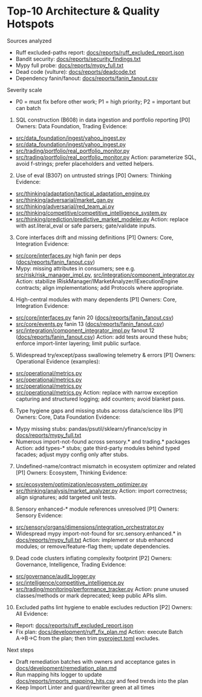 # Top-10 Architecture & Quality Hotspots

Sources analyzed
- Ruff excluded-paths report: [docs/reports/ruff_excluded_report.json](docs/reports/ruff_excluded_report.json:1)
- Bandit security: [docs/reports/security_findings.txt](docs/reports/security_findings.txt:1)
- Mypy full probe: [docs/reports/mypy_full.txt](docs/reports/mypy_full.txt:1)
- Dead code (vulture): [docs/reports/deadcode.txt](docs/reports/deadcode.txt:1)
- Dependency fanin/fanout: [docs/reports/fanin_fanout.csv](docs/reports/fanin_fanout.csv:1)

Severity scale
- P0 = must fix before other work; P1 = high priority; P2 = important but can batch

1) SQL construction (B608) in data ingestion and portfolio reporting  [P0]
Owners: Data Foundation, Trading
Evidence:
- [src/data_foundation/ingest/yahoo_ingest.py](src/data_foundation/ingest/yahoo_ingest.py:64)
- [src/data_foundation/ingest/yahoo_ingest.py](src/data_foundation/ingest/yahoo_ingest.py:66)
- [src/trading/portfolio/real_portfolio_monitor.py](src/trading/portfolio/real_portfolio_monitor.py:454)
- [src/trading/portfolio/real_portfolio_monitor.py](src/trading/portfolio/real_portfolio_monitor.py:491)
Action: parameterize SQL, avoid f-strings; prefer placeholders and vetted helpers.

2) Use of eval (B307) on untrusted strings  [P0]
Owners: Thinking
Evidence:
- [src/thinking/adaptation/tactical_adaptation_engine.py](src/thinking/adaptation/tactical_adaptation_engine.py:301)
- [src/thinking/adversarial/market_gan.py](src/thinking/adversarial/market_gan.py:299)
- [src/thinking/adversarial/red_team_ai.py](src/thinking/adversarial/red_team_ai.py:702)
- [src/thinking/competitive/competitive_intelligence_system.py](src/thinking/competitive/competitive_intelligence_system.py:887)
- [src/thinking/prediction/predictive_market_modeler.py](src/thinking/prediction/predictive_market_modeler.py:453)
Action: replace with ast.literal_eval or safe parsers; gate/validate inputs.

3) Core interfaces drift and missing definitions  [P1]
Owners: Core, Integration
Evidence:
- [src/core/interfaces.py](src/core/interfaces.py:1) high fanin per deps ([docs/reports/fanin_fanout.csv](docs/reports/fanin_fanout.csv:22))
- Mypy: missing attributes in consumers; see e.g. [src/risk/risk_manager_impl.py](src/risk/risk_manager_impl.py:151), [src/integration/component_integrator.py](src/integration/component_integrator.py:1)
Action: stabilize IRiskManager/IMarketAnalyzer/IExecutionEngine contracts; align implementations; add Protocols where appropriate.

4) High-central modules with many dependents  [P1]
Owners: Core, Integration
Evidence:
- [src/core/interfaces.py](src/core/interfaces.py:1) fanin 20 ([docs/reports/fanin_fanout.csv](docs/reports/fanin_fanout.csv:22))
- [src/core/events.py](src/core/events.py:1) fanin 13 ([docs/reports/fanin_fanout.csv](docs/reports/fanin_fanout.csv:14))
- [src/integration/component_integrator_impl.py](src/integration/component_integrator_impl.py:1) fanout 12 ([docs/reports/fanin_fanout.csv](docs/reports/fanin_fanout.csv:90))
Action: add tests around these hubs; enforce import-linter layering; limit public surface.

5) Widespread try/except/pass swallowing telemetry & errors  [P1]
Owners: Operational
Evidence (examples):
- [src/operational/metrics.py](src/operational/metrics.py:103)
- [src/operational/metrics.py](src/operational/metrics.py:125)
- [src/operational/metrics.py](src/operational/metrics.py:132)
- [src/operational/metrics.py](src/operational/metrics.py:139)
Action: replace with narrow exception capturing and structured logging; add counters; avoid blanket pass.

6) Type hygiene gaps and missing stubs across data/science libs  [P1]
Owners: Core, Data Foundation
Evidence:
- Mypy missing stubs: pandas/psutil/sklearn/yfinance/scipy in [docs/reports/mypy_full.txt](docs/reports/mypy_full.txt:1)
- Numerous import-not-found across sensory.* and trading.* packages
Action: add types-* stubs; gate third-party modules behind typed facades; adjust mypy config only after stubs.

7) Undefined-name/contract mismatch in ecosystem optimizer and related  [P1]
Owners: Ecosystem, Thinking
Evidence:
- [src/ecosystem/optimization/ecosystem_optimizer.py](src/ecosystem/optimization/ecosystem_optimizer.py:169)
- [src/thinking/analysis/market_analyzer.py](src/thinking/analysis/market_analyzer.py:126)
Action: import correctness; align signatures; add targeted unit tests.

8) Sensory enhanced-* module references unresolved  [P1]
Owners: Sensory
Evidence:
- [src/sensory/organs/dimensions/integration_orchestrator.py](src/sensory/organs/dimensions/integration_orchestrator.py:20)
- Widespread mypy import-not-found for src.sensory.enhanced.* in [docs/reports/mypy_full.txt](docs/reports/mypy_full.txt:1)
Action: implement or stub enhanced modules; or remove/feature-flag them; update dependencies.

9) Dead code clusters inflating complexity footprint  [P2]
Owners: Governance, Intelligence, Trading
Evidence:
- [src/governance/audit_logger.py](src/governance/audit_logger.py:17)
- [src/intelligence/competitive_intelligence.py](src/intelligence/competitive_intelligence.py:83)
- [src/trading/monitoring/performance_tracker.py](src/trading/monitoring/performance_tracker.py:414)
Action: prune unused classes/methods or mark deprecated; keep public APIs slim.

10) Excluded paths lint hygiene to enable excludes reduction  [P2]
Owners: All
Evidence:
- Report: [docs/reports/ruff_excluded_report.json](docs/reports/ruff_excluded_report.json:1)
- Fix plan: [docs/development/ruff_fix_plan.md](docs/development/ruff_fix_plan.md:1)
Action: execute Batch A→B→C from the plan; then trim [pyproject.toml](pyproject.toml:1) excludes.

Next steps
- Draft remediation batches with owners and acceptance gates in [docs/development/remediation_plan.md](docs/development/remediation_plan.md:1)
- Run mapping hits logger to update [docs/reports/imports_mapping_hits.csv](docs/reports/imports_mapping_hits.csv:1) and feed trends into the plan
- Keep Import Linter and guard/rewriter green at all times